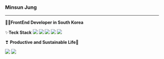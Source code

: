### Minsun Jung
---
👩‍💻**FrontEnd Developer in South Korea**

✨**Teck Stack**
<img src="https://img.shields.io/badge/CSS3-1572B6?style=flat-square&logo=CSS3&logoColor=white"/> <img src="https://img.shields.io/badge/JavaScript-F7DF1E?style=flat-square&logo=JavaScript&logoColor=white"/> <img src="https://img.shields.io/badge/React-61DAFB?style=flat-square&logo=React&logoColor=white"/>
<img src="https://img.shields.io/badge/SASS-CC6699?style=flat-square&logo=SASS&logoColor=white"/> <img src="https://img.shields.io/badge/styled-componenets-DB7093?style=flat-square&logo=styled-componenets&logoColor=white"/>

❣ **Productive and Sustainable Life🌊**

<a href="mailto:minn602@gmail.com"><img src="https://img.shields.io/badge/Gmail-D14836?style=flat-square&logo=Gmail&logoColor=white&link=minn602@gmail.com"/></a> <a href="https://velog.io/@minn602"><img src="https://img.shields.io/badge/Tech%20Blog-11B48A?style=flat-square&logo=Vimeo&logoColor=white&link=https://velog.io/@minn602" /></a>




